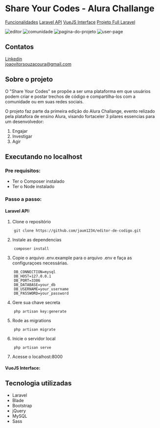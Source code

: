# Share Your Codes - Alura Challange

<a href="funcionalidades.md" target="_blank">Funcionalidades</a>
<a href="" target="_blank">Laravel API</a>
<a href="" target="_blank">VueJS Interface</a>
<a href="" target="_blank">Projeto Full Laravel</a>

![editor](https://i.gyazo.com/00ece030b6655ce923bca591e355e8b2.png)
![comunidade](https://i.gyazo.com/dc33f4dfa2062f61551465505d20a2fa.png)
![pagina-do-projeto](https://i.gyazo.com/7234d2415ddfebbf737a7537a87bd473.png)
![user-page](https://i.gyazo.com/c8b861bec97963efbd431509bcaa5795.png)

## Contatos

<a href="https://www.linkedin.com/in/joao-v%C3%ADtor-de-souza-coura-b435381a9/">Linkedin</a>
<br>
<a href="mailto:joaovitorsouzacoura@gmail.com">joaovitorsouzacoura@gmail.com</a>

## Sobre o projeto

O "Share Your Codes" se propõe a ser uma plataforma em que usuários podem criar e postar trechos de código e compartilha-los com a comunidade ou em suas redes sociais.

O projeto faz parte da primeira edição do Alura Challange, evento relizado pela platafora de ensino Alura, visando fortaceler 3 pilares essencias para um desenvolvedor:

1. Engajar
2. Investigar
3. Agir

## Executando no localhost

### Pre requisitos:

- Ter o Composer instalado
- Ter o Node instalado

### Passo a passo:

#### Laravel API: 

1. Clone o repositório 
``` 
    git clone https://github.com/jaum1234/editor-de-codigo.git 
```

2. Instale as dependencias
``` 
    composer install 
```

3. Copie o arquivo .env.example para o arquivo .env e faça as configuraçoes necessárias.
``` 
    DB_CONNECTION=mysql
    DB_HOST=127.0.0.1
    DB_PORT=3306
    DB_DATABASE=your_db
    DB_USERNAME=your_username
    DB_PASSWORD=your_password
```
4. Gere sua chave secreta
``` 
    php artisan key:generate 
```

5. Rode as migrations
```
    php artisan migrate
```


6. Inicie o servidor local
```
    php artisan serve
```

7. Acesse o localhost:8000

#### VueJS Interface: 

## Tecnologia utilizadas

- Laravel
- Blade
- Bootstrap
- jQuery
- MySQL
- Sass



